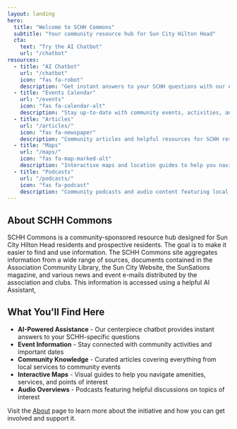 ```yaml
---
layout: landing
hero:
  title: "Welcome to SCHH Commons"
  subtitle: "Your community resource hub for Sun City Hilton Head"
  cta:
    text: "Try the AI Chatbot"
    url: "/chatbot"
resources:
  - title: "AI Chatbot"
    url: "/chatbot"
    icon: "fas fa-robot"
    description: "Get instant answers to your SCHH questions with our AI-powered assistant trained on community knowledge"
  - title: "Events Calendar"
    url: "/events"
    icon: "fas fa-calendar-alt"
    description: "Stay up-to-date with community events, activities, and important dates in Sun City Hilton Head"
  - title: "Articles"
    url: "/articles/"
    icon: "fas fa-newspaper"
    description: "Community articles and helpful resources for SCHH residents and prospective residents"
  - title: "Maps"
    url: "/maps/"
    icon: "fas fa-map-marked-alt"
    description: "Interactive maps and location guides to help you navigate Sun City Hilton Head"
  - title: "Podcasts"
    url: "/podcasts/"
    icon: "fas fa-podcast"
    description: "Community podcasts and audio content featuring local voices and topics"
---
```


<style>

    /* Landing page specific overrides */
    .text-primary {
        color: #2F4F4F  !important;
    }
    .card-title {
        color: #2F4F4F  !important;
    }
    .btn-primary {
        background-color: #2F4F4F  !important;
        border-color: #2F4F4F  !important;
    }
    .btn-primary:hover {
        background-color: #A0524D !important;
        border-color: #A0524D !important;
        box-shadow: 0 4px 8px rgba(90, 19, 17, 0.2);
    }
    .card:hover {
        border-color: #A0524D !important;
        box-shadow: 0 4px 8px rgba(90, 19, 17, 0.2);
    }
    .card:hover i, .card:hover .card-title {
        color: #A0524D !important;
    }
    /*
    a.anchor {
        display: none;
    }
    */
</style>

## About SCHH Commons

SCHH Commons is a community-sponsored resource hub designed for Sun City Hilton Head residents and prospective residents. The goal is to make it easier to find and use information.  The SCHH Commons site aggregates information from a wide range of sources, documents contained in the Association Community Library, the Sun City Website, the SunSations magazine, and various news and event e-mails distributed by the association and clubs.  This information is accessed using a helpful AI Assistant,

## What You'll Find Here

- **AI-Powered Assistance** - Our centerpiece chatbot provides instant answers to your SCHH-specific questions
- **Event Information** - Stay connected with community activities and important dates
- **Community Knowledge** - Curated articles covering everything from local services to community events
- **Interactive Maps** - Visual guides to help you navigate amenities, services, and points of interest
- **Audio Overviews** - Podcasts featuring helpful discussions on topics of interest

Visit the [About](/about) page to learn more about the initiative and how you can get involved and support it.

